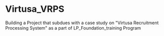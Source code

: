 # Virtusa_VRPS
Building a Project that subdues with a case study on "Virtusa Recruitment Processing System" as a part of LP_Foundation_training Program

